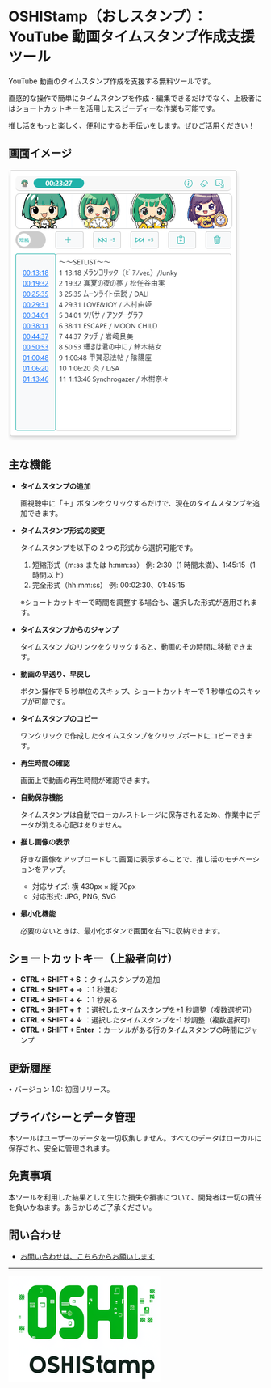 # OSHIStamp（おしスタンプ）：YouTube 動画タイムスタンプ作成支援ツール

YouTube 動画のタイムスタンプ作成を支援する無料ツールです。

直感的な操作で簡単にタイムスタンプを作成・編集できるだけでなく、上級者にはショートカットキーを活用したスピーディーな作業も可能です。

推し活をもっと楽しく、便利にするお手伝いをします。ぜひご活用ください！

## 画面イメージ

![alt text](./images/image-01.png)

## 主な機能

- **タイムスタンプの追加**

  画視聴中に「＋」ボタンをクリックするだけで、現在のタイムスタンプを追加できます。

- **タイムスタンプ形式の変更**

  タイムスタンプを以下の 2 つの形式から選択可能です。

  1. 短縮形式（m:ss または h:mm:ss）
     例: 2:30（1 時間未満）、1:45:15（1 時間以上）
  2. 完全形式（hh:mm:ss）
     例: 00:02:30、01:45:15

  ※ショートカットキーで時間を調整する場合も、選択した形式が適用されます。

- **タイムスタンプからのジャンプ**

  タイムスタンプのリンクをクリックすると、動画のその時間に移動できます。

- **動画の早送り、早戻し**

  ボタン操作で 5 秒単位のスキップ、ショートカットキーで 1 秒単位のスキップが可能です。

- **タイムスタンプのコピー**

  ワンクリックで作成したタイムスタンプをクリップボードにコピーできます。

- **再生時間の確認**

  画面上で動画の再生時間が確認できます。

- **自動保存機能**

  タイムスタンプは自動でローカルストレージに保存されるため、作業中にデータが消える心配はありません。

- **推し画像の表示**

  好きな画像をアップロードして画面に表示することで、推し活のモチベーションをアップ。

  - 対応サイズ: 横 430px × 縦 70px
  - 対応形式: JPG, PNG, SVG

- **最小化機能**

  必要のないときは、最小化ボタンで画面を右下に収納できます。

## ショートカットキー（上級者向け）

- **CTRL + SHIFT + S** ：タイムスタンプの追加
- **CTRL + SHIFT + →** ：1 秒進む
- **CTRL + SHIFT + ←** ：1 秒戻る
- **CTRL + SHIFT + ↑** ：選択したタイムスタンプを+1 秒調整（複数選択可）
- **CTRL + SHIFT + ↓** ：選択したタイムスタンプを-1 秒調整（複数選択可）
- **CTRL + SHIFT + Enter** ：カーソルがある行のタイムスタンプの時間にジャンプ

## 更新履歴

• バージョン 1.0: 初回リリース。

## プライバシーとデータ管理

本ツールはユーザーのデータを一切収集しません。すべてのデータはローカルに保存され、安全に管理されます。

## 免責事項

本ツールを利用した結果として生じた損失や損害について、開発者は一切の責任を負いかねます。あらかじめご了承ください。

## 問い合わせ

- [お問い合わせは、こちらからお願いします](https://github.com/takanori-azegami-jp/OSHIStamp-docs/issues)

---

![alt text](./images/image-02.png)
